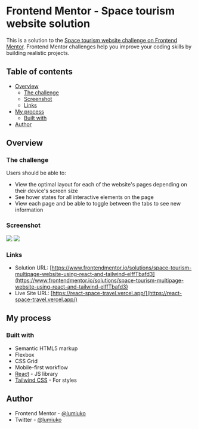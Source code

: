 # Frontend Mentor - Space tourism website solution

This is a solution to the [Space tourism website challenge on Frontend Mentor](https://www.frontendmentor.io/challenges/space-tourism-multipage-website-gRWj1URZ3). Frontend Mentor challenges help you improve your coding skills by building realistic projects.

## Table of contents

- [Overview](#overview)
  - [The challenge](#the-challenge)
  - [Screenshot](#screenshot)
  - [Links](#links)
- [My process](#my-process)
  - [Built with](#built-with)
- [Author](#author)

## Overview

### The challenge

Users should be able to:

- View the optimal layout for each of the website's pages depending on their device's screen size
- See hover states for all interactive elements on the page
- View each page and be able to toggle between the tabs to see new information

### Screenshot

![](https://i.imgur.com/iO8Fdsh.png)
![](https://i.imgur.com/iO8Fdsh.png)

### Links

- Solution URL: [https://www.frontendmentor.io/solutions/space-tourism-multipage-website-using-react-and-tailwind-elffTbafd3](https://www.frontendmentor.io/solutions/space-tourism-multipage-website-using-react-and-tailwind-elffTbafd3)
- Live Site URL: [https://react-space-travel.vercel.app/](https://react-space-travel.vercel.app/)

## My process

### Built with

- Semantic HTML5 markup
- Flexbox
- CSS Grid
- Mobile-first workflow
- [React](https://react.dev/) - JS library
- [Tailwind CSS](https://tailwindcss.com/) - For styles

## Author

- Frontend Mentor - [@lumiuko](https://www.frontendmentor.io/profile/lumiuko)
- Twitter - [@lumiuko](https://www.twitter.com/lumiuko)
